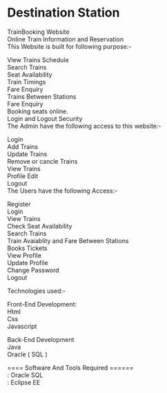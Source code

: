 # Destination Station

TrainBooking Website<br />
Online Train Information and Reservation<br />
This Website is built for following purpose:-<br />

View Trains Schedule<br />
Search Trains<br />
Seat Availability<br />
Train Timings<br />
Fare Enquiry<br />
Trains Between Stations<br />
Fare Enquiry<br />
Booking seats online.<br />
Login and Logout Security<br />
The Admin have the following access to this website:-<br />

Login<br />
Add Trains<br />
Update Trains<br />
Remove or cancle Trains<br />
View Trains<br />
Profile Edit<br />
Logout<br />
The Users have the following Access:-<br />

Register<br />
Login<br />
View Trains<br />
Check Seat Availability<br />
Search Trains<br />
Train Avaiablity and Fare Between Stations<br />
Books Tickets<br />
View Profile<br />
Update Profile<br />
Change Password<br />
Logout<br />

Technologies used:-<br />

Front-End Development:<br />
Html<br />
Css<br />
Javascript<br />

Back-End Development<br />
Java<br />
Oracle ( SQL )<br />

==== Software And Tools Required ======<br />
: Oracle SQL<br />
: Eclipse EE<br />



